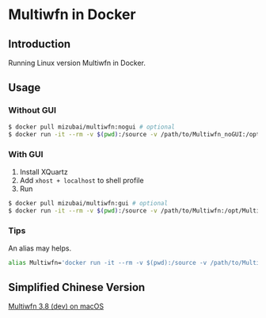 # Multiwfn in Docker

## Introduction

Running Linux version Multiwfn in Docker.

## Usage

### Without GUI

```sh
$ docker pull mizubai/multiwfn:nogui # optional
$ docker run -it --rm -v $(pwd):/source -v /path/to/Multiwfn_noGUI:/opt/Multiwfn_bin mizubai/multiwfn:gui Multiwfn
```

### With GUI

1. Install XQuartz
2. Add `xhost + localhost` to shell profile
3. Run

```sh
$ docker pull mizubai/multiwfn:gui # optional
$ docker run -it --rm -v $(pwd):/source -v /path/to/Multiwfn:/opt/Multiwfn_bin -v /tmp/.X11-unix:/tmp/.X11-unix -e DISPLAY=host.docker.internal:0 mizubai/multiwfn:gui Multiwfn
```

### Tips

An alias may helps.

```sh
alias Multiwfn='docker run -it --rm -v $(pwd):/source -v /path/to/Multiwfn:/opt/Multiwfn_bin -v /tmp/.X11-unix:/tmp/.X11-unix -e DISPLAY=host.docker.internal:0 mizubai/multiwfn:gui Multiwfn'
```

## Simplified Chinese Version

[Multiwfn 3.8 (dev) on macOS](http://bbs.keinsci.com/thread-29399-1-1.html)
